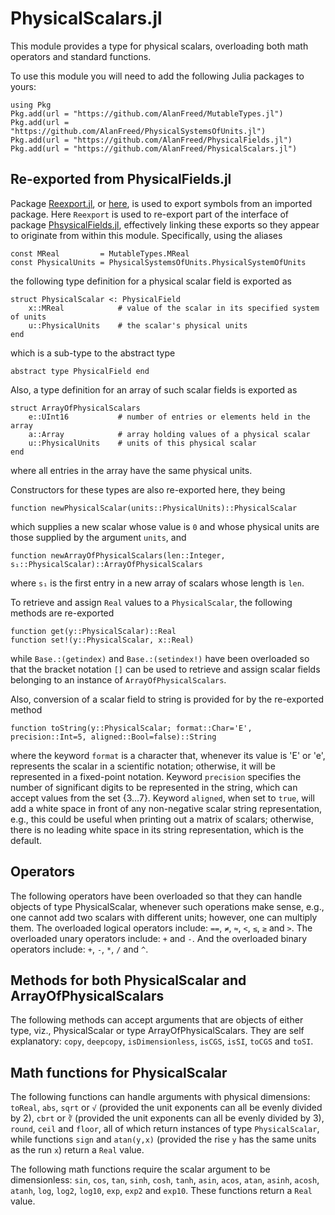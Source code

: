# PhysicalScalars.jl

This module provides a type for physical scalars, overloading both math operators and standard functions.

To use this module you will need to add the following Julia packages to yours:

```
using Pkg
Pkg.add(url = "https://github.com/AlanFreed/MutableTypes.jl")
Pkg.add(url = "https://github.com/AlanFreed/PhysicalSystemsOfUnits.jl")
Pkg.add(url = "https://github.com/AlanFreed/PhysicalFields.jl")
Pkg.add(url = "https://github.com/AlanFreed/PhysicalScalars.jl")
```

## Re-exported from PhysicalFields.jl

Package [Reexport.jl](https://github.com/simonster/Reexport.jl), or [here](https://juliapackages.com/p/reexport), is used to export symbols from an imported package. Here `Reexport` is used to re-export part of the interface of package [PhsysicalFields.jl](https://github.com/AlanFreed/PhysicalFields.jl), effectively linking these exports so they appear to originate from within this module. Specifically, using the aliases

```
const MReal         = MutableTypes.MReal
const PhysicalUnits = PhysicalSystemsOfUnits.PhysicalSystemOfUnits
```

the following type definition for a physical scalar field is exported as

```
struct PhysicalScalar <: PhysicalField
    x::MReal            # value of the scalar in its specified system of units
    u::PhysicalUnits    # the scalar's physical units
end
```

which is a sub-type to the abstract type

```
abstract type PhysicalField end
```

Also, a type definition for an array of such scalar fields is exported as

```
struct ArrayOfPhysicalScalars
    e::UInt16           # number of entries or elements held in the array
    a::Array            # array holding values of a physical scalar
    u::PhysicalUnits    # units of this physical scalar
end
```

where all entries in the array have the same physical units.

Constructors for these types are also re-exported here, they being

```
function newPhysicalScalar(units::PhysicalUnits)::PhysicalScalar
```

which supplies a new scalar whose value is `0` and whose physical units are those supplied by the argument `units`, and

```
function newArrayOfPhysicalScalars(len::Integer, s₁::PhysicalScalar)::ArrayOfPhysicalScalars
```

where `s₁` is the first entry in a new array of scalars whose length is `len`.

To retrieve and assign `Real` values to a `PhysicalScalar`, the following methods are re-exported

```
function get(y::PhysicalScalar)::Real
function set!(y::PhysicalScalar, x::Real)
```

while `Base.:(getindex)` and `Base.:(setindex!)` have been overloaded so that the bracket notation `[]` can be used to retrieve and assign scalar fields belonging to an instance of `ArrayOfPhysicalScalars`.

Also, conversion of a scalar field to string is provided for by the re-exported method

```
function toString(y::PhysicalScalar; format::Char='E', precision::Int=5, aligned::Bool=false)::String
```

where the keyword `format` is a character that, whenever its value is 'E' or 'e', represents the scalar in a scientific notation; otherwise, it will be represented in a fixed-point notation. Keyword `precision` specifies the number of significant digits to be represented in the string, which can accept values from the set \{3…7\}. Keyword `aligned`, when set to `true`, will add a white space in front of any non-negative scalar string representation, e.g., this could be useful when printing out a matrix of scalars; otherwise, there is no leading white space in its string representation, which is the default.

## Operators

The following operators have been overloaded so that they can handle objects of type PhysicalScalar, whenever such operations make sense, e.g., one cannot add two scalars with different units; however, one can multiply them. The overloaded logical operators include: `==`, `≠`, `≈`, `<`, `≤`, `≥` and `>`. The overloaded unary operators include: `+` and `-`. And the overloaded binary operators include: `+`, `-`, `*`, `/` and `^`.

## Methods for both PhysicalScalar and ArrayOfPhysicalScalars

The following methods can accept arguments that are objects of either type, viz., PhysicalScalar or type ArrayOfPhysicalScalars. They are self explanatory: `copy`, `deepcopy`, `isDimensionless`, `isCGS`, `isSI`, `toCGS` and `toSI`.

## Math functions for PhysicalScalar

The following functions can handle arguments with physical dimensions: `toReal`, `abs`, `sqrt` or `√` (provided the unit exponents can all be evenly divided by 2), `cbrt` or `∛` (provided the unit exponents can all be evenly divided by 3), `round`, `ceil` and `floor`, all of which return instances of type `PhysicalScalar`, while functions `sign` and `atan(y,x)` (provided the rise `y` has the same units as the run `x`) return a `Real` value.

The following math functions require the scalar argument to be dimensionless: `sin`, `cos`, `tan`, `sinh`, `cosh`, `tanh`, `asin`, `acos`, `atan`, `asinh`, `acosh`, `atanh`, `log`, `log2`, `log10`, `exp`, `exp2` and `exp10`. These functions return a `Real` value.
